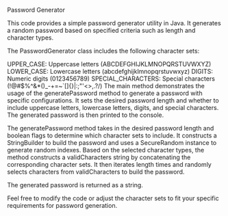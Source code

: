 Password Generator

This code provides a simple password generator utility in Java. It generates a random password based on specified criteria such as length and character types.

The PasswordGenerator class includes the following character sets:

UPPER_CASE: Uppercase letters (ABCDEFGHIJKLMNOPQRSTUVWXYZ)
LOWER_CASE: Lowercase letters (abcdefghijklmnopqrstuvwxyz)
DIGITS: Numeric digits (0123456789)
SPECIAL_CHARACTERS: Special characters (!@#$%^&*()_-+=~`[]{}|\:;"'<>,.?/)
The main method demonstrates the usage of the generatePassword method to generate a password with specific configurations. It sets the desired password length and whether to include uppercase letters, lowercase letters, digits, and special characters. The generated password is then printed to the console.

The generatePassword method takes in the desired password length and boolean flags to determine which character sets to include. It constructs a StringBuilder to build the password and uses a SecureRandom instance to generate random indexes. Based on the selected character types, the method constructs a validCharacters string by concatenating the corresponding character sets. It then iterates length times and randomly selects characters from validCharacters to build the password.

The generated password is returned as a string.

Feel free to modify the code or adjust the character sets to fit your specific requirements for password generation.
